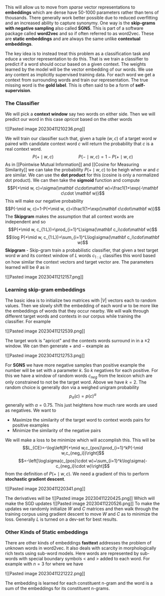 This will allow us to move from *sparse* vector representations to **embeddings** which are dense have 50-1000 parameters rather than tens of thousands. There generally work better possible due to reduced overfitting and an increased ability to capture synonymy. One way is the **skip-grams with negative sampling** also called **SGNS**. This is part of a software package called **word2vec** and so if often referred to as word2vec. These are **static embeddings** and are always the same unlike **contextual embeddings**.

The key idea is to instead treat this problem as a classification task and educe a vector representation to do this. That is we train a classifier to predict if a word should occur based on a given context. The weights learned by the model will be the vector embedding of our words. We use any content as implicitly supervised training data. For each word we get a context from surrounding words and train our representation. The true missing word is the **gold label**. This is often said to be a form of **self-supervision**. 

### The Classifier
We will pick a **context window** say two words on either side. Then we will predict our word in this case *apricot* based on the other words

![[Pasted image 20230411210236.png]]

We will train our classifier such that, given a tuple $(w,c)$ of a target word $w$ paired with candidate context word $c$ will return the probability that $c$ is a real context word. $$P(+\mid w, c)\hspace{64pt}P(-\mid w, c)=1-P(+\mid w, c)$$As in [[Pointwise Mutual Information]] and [[Cosine for Measuring Similarity]] we can take the probability $P(+\mid w, c)$ to be heigh when $w$ and $c$ are similar. We can use the **dot product** for this (cosine is only a normalized dot product). We can then take the **sigmoid** function and compute $$P(+\mid w, c)=\sigma(\mathbf c\cdot\mathbf w)=\frac1{1+\exp(-\mathbf c\cdot \mathbf w)}$$This will make our negative probability $$P(-\mid w, c)=1-P(+\mid w, c)=\frac1{1+\exp(\mathbf c\cdot\mathbf w)}$$The **Skipgram** makes the assumption that all context words are independent and so $$P(+\mid w, c_{1:L})=\prod_{i=1}^L\sigma(\mathbf c_i\cdot\mathbf w)$$$$\log P(+\mid w, c_{1:L})=\sum_{i=1}^L\log\sigma(\mathbf c_i\cdot\mathbf w)$$
**Skipgram** - Skip-gram train a probabilistic classifier, that given a test target word $w$ and its context window of $L$ words $c_{1:L}$ classifies this word based on how similar the context vectors and target vector are. The parameters learned will be $\theta$ as in

![[Pasted image 20230411212157.png]]

### Learning skip-gram embeddings
The basic idea is to initialize two matrices with $|V|$ vectors each to random values. Then we slowly shift the embedding of each word $w$ to be more like the embeddings of words that they occur nearby. We will walk through different target words and contexts in our corpus while training the classifier. For example 

![[Pasted image 20230411212539.png]]

The target work is "apricot" and the contexts words surround in in a $\pm2$  window. We can then generate $+$ and $-$ example as

![[Pasted image 20230411212753.png]]

For **SGNS** we have more negative samples than positive example the number will be set with a parameter $k$. So $k$ negatives for each positive. For this we have a window of random words $c_{neg}$ from the lexicon which are only constrained to not be the target word. Above we have $k=2$. The random choice is generally don via a weighed unigram probability $$p_\alpha(c)=p(c)^\alpha$$generally with $\alpha=0.75$. This just heightens how much rare words are used as negatives. We want to 

- Maximize the similarity of the target word to context words pairs for positive examples
- Minimize the similarity of the negative pairs

We will make a loss to be minimize which will accomplish this. This will be $$L_{CE}=-\log\left[P(+\mid w,c_{pos}\prod_{i=1}^kP(-\mid w,c_{neg_i})\right]$$$$=-\left[\log\sigma(c_{pos}\cdot w)+\sum_{i=1}^k\log\sigma(-c_{neg_i}\cdot w)\right]$$from the definition of $P(+\mid w, c)$. We need a gradient of this to perform **stochastic gradient descent**.

![[Pasted image 20230411220341.png]]

The derivatives will be 
![[Pasted image 20230411220425.png]]
Which will make the SGD updates
![[Pasted image 20230411220526.png]]
To make the updates we randomly initialize $W$ and $C$ matrices and then walk through the training corpus using gradient descent to move $W$ and $C$ as to minimize the loss. Generally $L$ is turned on a dev-set for best results.

### Other Kinds of Static embeddings
There are other kinds of embeddings **fasttext** addresses the problem of unknown words in word2vec. It also deals with scarcity in morphologically rich texts using sub-word models. Here words are represented by sub-words with special boundary symbols $<$ and $>$ added to each word. For example with $n=3$ for where we have

![[Pasted image 20230411221222.png]]

The embedding is learned for each constituent n-gram and the word is a sum of the embeddings for its constituent n-grams.